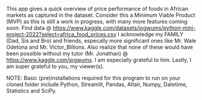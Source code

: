 This app gives a quick overview of price performance of foods in African markets as captured in the dataset.
Consider this a Minimum Viable Product (MVP) as this is still a work in progress, with many more features coming soon.
Find data @ https://www.kaggle.com/datasets/jogwums/python-mini-project-2022?select=africa_food_prices.csv
I acknowledge my FAMILY (Dad, Sis and Bro) and friends, especally more significant ones like Mr. Wale Odetona and Mr. Victor_Billions.
Also realize that none of these would have been possible without my tutor (Mr. Jonathan) @ https://www.kaggle.com/jogwums. I am especially grateful to him.
Lastly, I am super grateful to you, my viewer(s).

NOTE: Basic (pre)installations required for this program to run on your cloned folder include Python, Streamlit, Pandas, Altair, Numpy, Datetime, Statistics and SciPy.
